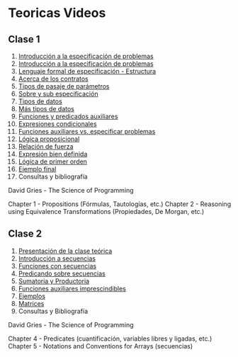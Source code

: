 # Teoricas Videos

## Clase 1

1. [Introducción a la especificación de problemas](https://www.youtube.com/watch?v=5UJtni5ZJIU)
2. [Introducción a la especificación de problemas](https://www.youtube.com/watch?v=SZj-JOrQZu0)
2. [Lenguaje formal de especificación - Estructura](https://www.youtube.com/watch?v=hoB2zlLcyxQ)
3. [Acerca de los contratos](https://www.youtube.com/watch?v=oOnYBS6hcW0)
4. [Tipos de pasaje de parámetros](https://www.youtube.com/watch?v=vbN-N6yDM3E)
5. [Sobre y sub especificación](https://www.youtube.com/watch?v=SZNxRdFuciQ)
6. [Tipos de datos](https://www.youtube.com/watch?v=AmpHlz-ynD0)
7. [Más tipos de datos](https://www.youtube.com/watch?v=g_cjbL2m-wU)
8. [Funciones y predicados auxiliares](https://www.youtube.com/watch?v=HQPwBJyvCpw)
9. [Expresiones condicionales](https://www.youtube.com/watch?v=bkwTYa1OVKw)
10. [Funciones auxiliares vs. especificar problemas](https://www.youtube.com/watch?v=EbXF1YzTCFo)
11. [Lógica proposicional](https://www.youtube.com/watch?v=sNPdn36jOdE)
12. [Relación de fuerza](https://www.youtube.com/watch?v=ft1QypZ6RpM&feature=emb_imp_woyt)
13. [Expresión bien definida](https://www.youtube.com/watch?v=ZbWgkxvDo0o)
14. [Lógica de primer orden](https://www.youtube.com/watch?v=pasfROCWFec)
15. [Ejemplo final](https://www.youtube.com/watch?v=hH0hwA3cJgQ)
16. Consultas y bibliografía

David Gries - The Science of Programming

 Chapter 1 - Propositions (Fórmulas, Tautologías, etc.)
 Chapter 2 - Reasoning using Equivalence Transformations (Propiedades, De Morgan, etc.)


## Clase 2

1. [Presentación de la clase teórica](https://www.youtube.com/watch?v=_hQwT1NbQLY)
2. [Introducción a secuencias](https://www.youtube.com/watch?v=z18MZvXIyIw)
3. [Funciones con secuencias](https://www.youtube.com/watch?v=USQCDQQrLRU)
4. [Predicando sobre secuencias](https://www.youtube.com/watch?v=dtirR59vSEo)
5. [Sumatoria y Productoria](https://www.youtube.com/watch?v=sQWrSw2-Iaw)
6. [Funciones auxiliares imprescindibles](https://www.youtube.com/watch?v=fpPWEn7illc)
7. [Ejemplos](https://www.youtube.com/watch?v=eDOEmkuO4r8)
8. [Matrices](https://www.youtube.com/watch?v=gWT3BQjbjN8)
9. Consultas y Bibliografía

David Gries - The Science of Programming

Chapter 4 - Predicates (cuantificación, variables libres y ligadas, etc.)
Chapter 5 - Notations and Conventions for Arrays (secuencias)